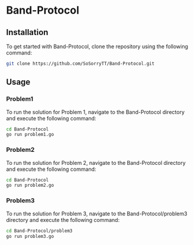 # Band-Protocol
## Installation
To get started with Band-Protocol, clone the repository using the following command:
```bash
git clone https://github.com/SoSorryTT/Band-Protocol.git
```
## Usage
### Problem1
To run the solution for Problem 1, navigate to the Band-Protocol directory and execute the following command:
```bash
cd Band-Protocol
go run problem1.go
```

### Problem2
To run the solution for Problem 2, navigate to the Band-Protocol directory and execute the following command:
```bash
cd Band-Protocol
go run problem2.go
```

### Problem3
To run the solution for Problem 3, navigate to the Band-Protocol/problem3 directory and execute the following command:
```bash
cd Band-Protocol/problem3
go run problem3.go
```